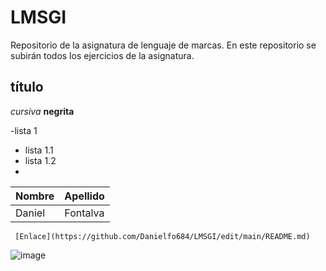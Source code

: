 # LMSGI
Repositorio de la asignatura de lenguaje de marcas.
En este repositorio se subirán todos los ejercicios de la asignatura.


## título
*cursiva*
**negrita**

-lista 1
   - lista 1.1
   - lista 1.2
   - 
|Nombre|Apellido|
|------|--------|
|Daniel|Fontalva|

     [Enlace](https://github.com/Danielfo684/LMSGI/edit/main/README.md)
   ![image](https://github.com/Danielfo684/LMSGI/assets/145746911/20a925f9-d3d5-4065-b9a9-6133a4f234e2)

